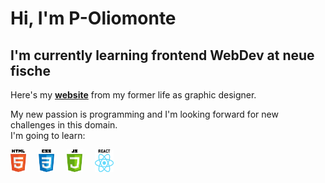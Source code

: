 # Hi, I'm P-Oliomonte
## I'm currently learning frontend WebDev at neue fische

Here's my **[website](https://phillip-oehlenberg.com/)** from my former life as graphic designer.

My new passion is programming and I'm looking forward for new challenges in this domain.\
I'm going to learn:


<p><img src="ICONS_0001_HTML.png" width="5%" height="5%"> &nbsp; &nbsp;
<img src="ICONS_0003_CSS.png" width="5%" height="5%"> &nbsp; &nbsp;
  <img src="ICONS_0002_JAVASCRIPT.png" width="5%" height="5%"> &nbsp; &nbsp;
  <img src="ICONS_0000_REACT.png" width="6%" height="6%">
</p>

